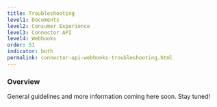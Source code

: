 ```yaml
---
title: Troubleshooting
level1: Documents
level2: Consumer Experience
level3: Connector API
level4: Webhooks
order: 51
indicator: both
permalink: connector-api-webhooks-troubleshooting.html
---
```


### Overview

General guidelines and more information coming here soon. Stay tuned!
